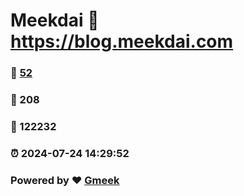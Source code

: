 # Meekdai :link: https://blog.meekdai.com 
### :page_facing_up: [52](https://blog.meekdai.com/tag.html) 
### :speech_balloon: 208 
### :hibiscus: 122232 
### :alarm_clock: 2024-07-24 14:29:52 
### Powered by :heart: [Gmeek](https://github.com/Meekdai/Gmeek)

